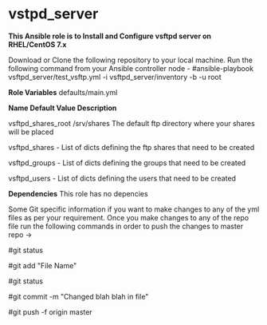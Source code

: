 # vstpd_server
**This Ansible role is to Install and Configure vsftpd server on RHEL/CentOS 7.x**

Download or Clone the following repository to your local machine.
Run the following command from your Ansible controller node -
#ansible-playbook vsftpd_server/test_vsftp.yml -i vsftpd_server/inventory -b -u root

**Role Variables**
defaults/main.yml

**Name	              Default Value	        Description**


vsftpd_shares_root	  /srv/shares	          The default ftp directory where your shares will be placed


vsftpd_shares	          -	                  List of dicts defining the ftp shares that need to be created


vsftpd_groups	          -                   List of dicts defining the groups that need to be created


vsftpd_users	          -	                  List of dicts defining the users that need to be created


**Dependencies**
This role has no depencies

Some Git specific information if you want to make changes to any of the yml files as per your requirement.
Once you make changes to any of the repo file run the following commands in order to push the changes to master repo ->

#git status

#git add "File Name"

#git status

#git commit -m "Changed blah blah in file"

#git push -f origin master


